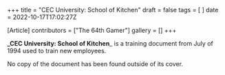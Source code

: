 +++
title = "CEC University: School of Kitchen"
draft = false
tags = [ ]
date = 2022-10-17T17:02:27Z

[Article]
contributors = ["The 64th Gamer"]
gallery = []
+++

**_CEC University: School of Kitchen**_ is a training document from July of 1994 used to train new employees.

No copy of the document has been found outside of its cover.
